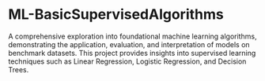 # ML-BasicSupervisedAlgorithms
A comprehensive exploration into foundational machine learning algorithms, demonstrating the application, evaluation, and interpretation of models on benchmark datasets. This project provides insights into supervised learning techniques such as Linear Regression, Logistic Regression, and Decision Trees.
